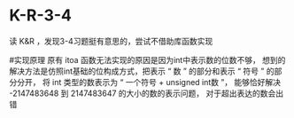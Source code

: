 # K-R-3-4
读 K&R ，发现3-4习题挺有意思的，尝试不借助库函数实现

#实现原理
原有 itoa 函数无法实现的原因是因为int中表示数的位数不够，
想到的解决方法是仿照int基础的位构成方式，把表示 “ 数 ” 的部分和表示 “ 符号 ” 的部分分开，
将 int 类型的数表示为 “ 一个符号 + unsigned int数 ”，
能够恰好解决 -2147483648 到 2147483647 的大小的数的表示问题，
对于超出表达的数会出错

